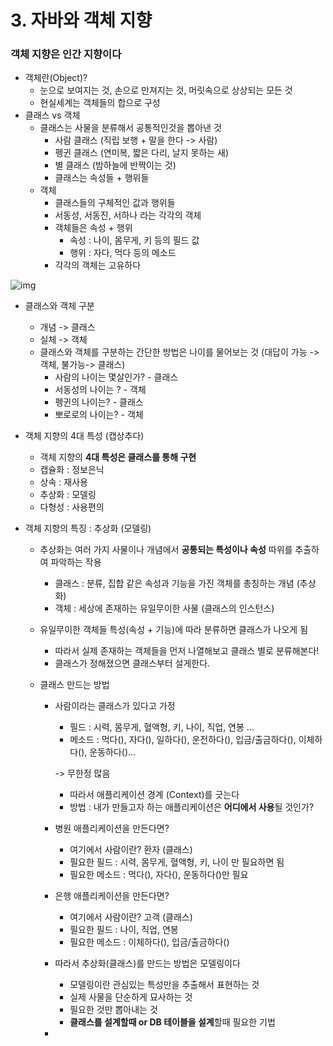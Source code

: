 # 3. 자바와 객체 지향

### 객체 지향은 인간 지향이다

- 객체란(Object)? 
  - 눈으로 보여지는 것, 손으로 만져지는 것, 머릿속으로 상상되는 모든 것
  - 현실세계는 객체들의 합으로 구성
- 클래스 vs 객체
  - 클래스는 사물을 분류해서 공통적인것을 뽑아낸 것
    - 사람 클래스 (직립 보행 + 말을 한다 -> 사람)
    - 펭귄 클래스 (연미복, 짧은 다리, 날지 못하는 새)
    - 별 클래스 (밤하늘에 반짝이는 것)
    - 클래스는 속성들 + 행위들
  - 객체
    - 클래스들의 구체적인 값과 행위들
    - 서동성, 서동진, 서하나 라는 각각의 객체
    - 객체들은 속성 + 행위
      - 속성 : 나이, 몸무게, 키 등의 필드 값
      - 행위 : 자다, 먹다 등의 메소드
    - 각각의 객체는 고유하다

![img](https://blog.kakaocdn.net/dn/cut5tp/btq3bFtQwij/xPZMboP9FXafzCAJZ4g4AK/img.png)

- 클래스와 객체 구분

  - 개념 -> 클래스
  - 실체 -> 객체
  - 클래스와 객체를 구분하는 간단한 방법은 나이를 물어보는 것 (대답이 가능 -> 객체, 불가능-> 클래스)
    - 사람의 나이는 몇살인가? 	- 클래스
    - 서동성의 나이는 ? - 객체
    - 펭귄의 나이는? - 클래스
    - 뽀로로의 나이는? - 객체

- 객체 지향의 4대 특성 (캡상추다)

  - 객체 지향의 **4대 특성은 클래스를 통해 구현**
  - 캡슐화 : 정보은닉
  - 상속 : 재사용
  - 추상화 : 모델링
  - 다형성 : 사용편의

- 객체 지향의 특징 : 추상화  (모델링)

  - 추상화는 여러 가지 사물이나 개념에서 **공통되는 특성이나 속성** 따위를 추출하여 파악하는 작용

    - 클래스 : 분류, 집합 같은 속성과 기능을 가진 객체를 총칭하는 개념 (추상화)
    - 객체 : 세상에 존재하는 유일무이한 사물 (클래스의 인스턴스)

  - 유일무이한 객체들 특성(속성 + 기능)에 따라 분류하면 클래스가 나오게 됨

    - 따라서 실제 존재하는 객체들을 먼저 나열해보고 클래스 별로 분류해본다!
    - 클래스가 정해졌으면 클래스부터 설게한다.

  - 클래스 만드는 방법

    - 사람이라는 클래스가 있다고 가정

      - 필드 : 시력, 몸무게, 혈액형, 키, 나이, 직업, 연봉 ...
      - 메소드 : 먹다(), 자다(), 일하다(), 운전하다(), 입금/출금하다(), 이체하다(), 운동하다()...

      -> 무한정 많음 

      - 따라서 애플리케이션 경계 (Context)를 긋는다
      - 방법 : 내가 만들고자 하는 애플리케이션은 **어디에서 사용**될 것인가?

    - 병원 애플리케이션을 만든다면?

      - 여기에서 사람이란? 환자 (클래스)
      - 필요한 필드 : 시력, 몸무게, 혈액형, 키, 나이 만 필요하면 됨
      - 필요한 메소드 : 먹다(), 자다(), 운동하다()만 필요

    - 은행 애플리케이션을 만든다면?

      - 여기에서 사람이란? 고객 (클래스)
      - 필요한 필드 :  나이, 직업, 연봉
      - 필요한 메소드 : 이체하다(), 입금/출금하다()

    - 따라서 추상화(클래스)를 만드는 방법은 모델링이다

      - 모델링이란 관심있는 특성만을 추출해서 표현하는 것
      - 실제 사물을 단순하게 묘사하는 것
      - 필요한 것만 뽑아내는 것
      - **클래스를 설계할때 or DB 테이블을 설계**할때 필요한 기법

    - 

